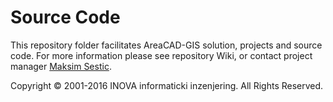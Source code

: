 ﻿# Source Code

This repository folder facilitates AreaCAD-GIS solution, projects and source code. For more information please see repository Wiki, or contact project manager [Maksim Sestic](https://github.com/SesticM).

Copyright © 2001-2016 INOVA informaticki inzenjering. All Rights Reserved. 

